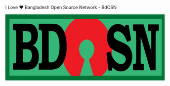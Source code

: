 I Love ❤️ Bangladesh Open Source Network - BdOSN
<!-- [![BdOSN](/bdosn-logo.png "Bangladesh Open Source Network - BdOSN")](https://bdosn.org) -->
[![BdOSN](/bdOSN-logo.jpg "Bangladesh Open Source Network - BdOSN")](https://bdosn.org) 

